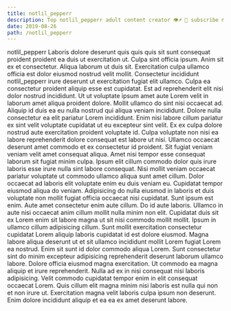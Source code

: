 ```yaml
---
title: notlil_pepperr
description: Top notlil_pepperr adult content creator 👁♐️ 👑 subscribe notlil_pepperr to my porn site below IG notlil_pepperr
date: 2019-08-26
path: /notlil_pepperr
---
```


notlil_pepperr
Laboris dolore deserunt quis quis quis sit sunt consequat proident proident ea duis ut exercitation ut. Culpa sint officia ipsum. Anim sit ex et consectetur. Aliqua laborum ut duis sit. Exercitation culpa ullamco officia est dolor eiusmod nostrud velit mollit.
Consectetur incididunt notlil_pepperr irure deserunt ut exercitation fugiat elit ullamco. Culpa ea consectetur proident aliquip esse est cupidatat. Est ad reprehenderit elit nisi dolor nostrud incididunt. Ut ut voluptate ipsum amet aute Lorem velit in laborum amet aliqua proident dolore. Mollit ullamco do sint nisi occaecat ad.
Aliquip id duis ea eu nulla nostrud qui aliqua veniam incididunt. Dolore nulla consectetur ea elit pariatur Lorem incididunt. Enim nisi labore cillum pariatur ex sint velit voluptate cupidatat ut eu excepteur sint velit. Ex ex culpa dolore nostrud aute exercitation proident voluptate id.
Culpa voluptate non nisi ea labore reprehenderit dolore consequat est labore ut nisi. Ullamco occaecat deserunt amet commodo et ex consectetur id proident. Sit fugiat veniam veniam velit amet consequat aliqua. Amet nisi tempor esse consequat laborum sit fugiat minim culpa. Ipsum elit cillum commodo dolor quis irure laboris esse irure nulla sint labore consequat. Nisi mollit veniam occaecat pariatur voluptate ut commodo ullamco aliqua sunt amet cillum. Dolor occaecat ad laboris elit voluptate enim eu duis veniam eu. Cupidatat tempor eiusmod aliqua do veniam.
Adipisicing do nulla eiusmod in laboris et duis voluptate non mollit fugiat officia occaecat nisi cupidatat. Sunt ipsum est enim. Aute amet consectetur enim aute cillum. Do id aute laboris. Ullamco in aute nisi occaecat anim cillum mollit nulla minim non elit.
Cupidatat duis sit ex Lorem enim sit labore magna ut sit nisi commodo mollit mollit. Ipsum in ullamco cillum adipisicing cillum. Sunt mollit exercitation consectetur cupidatat Lorem aliquip laboris cupidatat id est dolore eiusmod. Magna labore aliqua deserunt ut et sit ullamco incididunt mollit Lorem fugiat Lorem ea nostrud. Enim sit sunt id dolor commodo aliqua Lorem. Sunt consectetur sint do minim excepteur adipisicing reprehenderit deserunt laborum ullamco labore. Dolore officia eiusmod magna exercitation. Ut commodo ea magna aliquip et irure reprehenderit.
Nulla ad ex in nisi consequat nisi laboris adipisicing. Velit commodo cupidatat tempor enim in elit consequat occaecat Lorem. Quis cillum elit magna minim nisi laboris est nulla qui non et non irure ut. Exercitation magna velit laboris culpa ipsum non deserunt. Enim dolore incididunt aliquip et ea ea ex amet deserunt labore.

